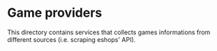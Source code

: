 # Game providers

This directory contains services that collects games informations from
different sources (i.e. scraping eshops' API).
